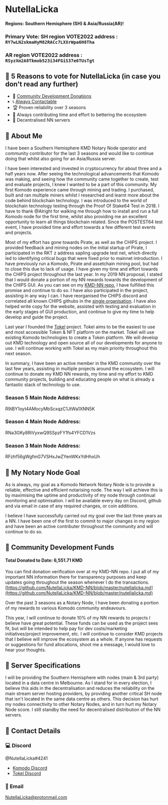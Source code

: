 # NutellaLicka

#### Regions: Southern Hemisphere (SH) & Asia/Russia(AR)!

### Primary Vote: **SH** region VOTE2022 address : `RY7wLN2xkmaHyM82RACc7LXXrWpa6H8Tha`

### **AR** region VOTE2022 address : `RSyzXm2A8Tkmob523i34FGiS37e6TUsTgt`

## :pushpin: 5 Reasons to vote for NutellaLicka (in case you don't read any further)
- :gift: [Community Development Donations](https://github.com/NutellaLicka/KMD-NN/blob/master/nutellalicka.md)
- :telephone_receiver: [Always Contactable](https://komodoplatform.com/discord)
- :trophy: Proven reliability over 3 seasons
- :speech_balloon: Always contributing time and effort to bettering the ecosystem
- :milky_way: Decentralised NN servers

## :pushpin: About Me

I have been a Southern Hemisphere KMD Notary Node operator and community contributor for the last 3 seasons and would like to continue doing that whilst also going for an Asia/Russia server.

I have been interested and invested in cryptocurrency for about three and a half years now. After seeing the technological advancements that Komodo was making, and seeing how the community came together to create, test and evaluate projects, I knew I wanted to be a part of this community. My first Komodo experience came through mining and trading. I purchased, built and ran multiple miners whilst I researched and learnt more about the code behind blockchain technology. I was introduced to the world of blockchain technology testing through the Proof Of Stake64 Test in 2018. I have to thank @Alright for walking me through how to install and run a full Komodo node for the first time, whilst also providing me an excellent opportunity to learn all things blockchain related. Since the POSTEST64 test event, I have provided time and effort towards a few different test events and projects. 

Most of my effort has gone towards Pirate, as well as the CHIPS project. I provided feedback and mining nodes on the initial startup of Pirate, I participated in the RKT z address sapling upgrade test net, which directly led to identifying critical bugs that were fixed prior to mainnet introduction. I have previously run a Komodo, Pirate and assetchain mining pool, but had to close this due to lack of usage. I have given my time and effort towards the CHIPS project throughout the last year. In my 2019 NN proposal, I stated that I would donate a portion of my NN rewards towards the development of the CHIPS GUI. As you can see on my [KMD-NN repo](https://github.com/NutellaLicka/KMD-NN/blob/master/nutellalicka.md), I have fulfilled this promise and continue to do so. I have also participated in the project, assisting in any way I can. I have reorganised the CHIPS discord and correlated all known CHIPS githubs in the [single organisation](https://github.com/chips-blockchain). I have also helped write copy for the website, assisted with testing and evaluation in the early stages of GUI production, and continue to give my time to help develop and guide the project.

Last year I founded the [Tokel](https://tokel.io) project. Tokel aims to be the easiest to use and most accessible Token & NFT platform on the market. Tokel will use existing Komodo technologies to create a Token platform. We will develop out KMD technology and open source all of our developments for anyone to use. I will continue working with Tokel as my main priority throughout this next season. 

In summary, I have been an active member in the KMD community over the last few years, assisting in multiple projects around the ecosystem. I will continue to donate my KMD NN rewards, my time and my effort to KMD community projects, building and educating people on what is already a fantastic stack of technology to use.

### Season 5 Main Node Address:
R9iBY1oyt4AMocyMbScxqzC1JtWa1XNN5K

### Season 4 Main Node Address:
RNa3GKy8RiVyxwQ9SSpzFY1fs4YFCD1Vzs

### Season 3 Main Node Address:
RFzhf56gWgfmG7VSHxJwZYenWKxYdHhxUh

## :pushpin: My Notary Node Goal

As is always, my goal as a Komodo Network Notary Node is to provide a reliable, effective and efficient notarising node. The way I will achieve this is by maximising the uptime and productivity of my node through continual monitoring and optimisation. I will be available every day on Discord, github and via email in case of any required changes, or coin additions. 

I believe I have successfully carried out my goal over the last three years as a NN. I have been one of the first to commit to major changes in my region and have been an active contributer throughout the community and will continue to do so.

## :pushpin: Community Development Funds

#### Total Donated to Date: 6,551.71 KMD
You can find donation verification over at my KMD-NN repo. I put all of my important NN information there for transparency purposes and keep updates going throughout the season whenever I do the transactions.
[https://github.com/NutellaLicka/KMD-NN/blob/master/nutellalicka.md](https://github.com/NutellaLicka/KMD-NN/blob/master/nutellalicka.md)

Over the past 3 seasons as a Notary Node, I have been donating a portion of my rewards to various Komodo community endeavours.

This year, I will continue to donate 10% of my NN rewards to projects I believe have great potential. These funds can be used as the project sees fit, but will be intended to help pay for dev costs/marketing initiatives/project improvement, etc. I will continue to consider KMD projects that I believe will improve the ecosystem as a whole.
If anyone has requests or suggestions for fund allocations, shoot me a message, I would love to hear your thoughts. 

## :pushpin: Server Specifications

I will be providing the Southern Hemisphere with nodes (main & 3rd party) located in a data centre in Melbourne. As I stand for in every election, I believe this aids in the decentralisation and reduces the reliability on the main stream server hosting providers, by providing another critical SH node that isn't located in the same data centre as others. This decision has hurt my nodes connectivity to other Notary Nodes, and in turn hurt my Notary Node score. I still standby the need for decentralised distribution of the NN servers.

## :pushpin: Contact Details

### :computer: Discord
@NutellaLicka#4241 
- [Komodo Discord](https://komodoplatform.com/discord)
- [Tokel Discord](http://discord.tokel.io)

### :email: Email
NutellaLicka@protonmail.com

